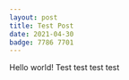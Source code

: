 ```yaml
---
layout: post
title: Test Post
date: 2021-04-30
badge: 7786 7701
---
```


Hello world! Test test test test
